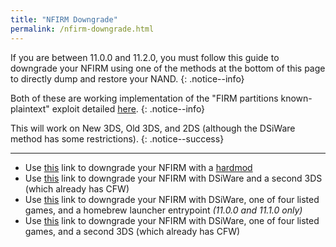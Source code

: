 ```yaml
---
title: "NFIRM Downgrade"
permalink: /nfirm-downgrade.html
---
```


If you are between 11.0.0 and 11.2.0, you must follow this guide to downgrade your NFIRM using one of the methods at the bottom of this page to directly dump and restore your NAND.
{: .notice--info}

Both of these are working implementation of the "FIRM partitions known-plaintext" exploit detailed [here](https://www.3dbrew.org/wiki/3DS_System_Flaws).
{: .notice--info}

This will work on New 3DS, Old 3DS, and 2DS (although the DSiWare method has some restrictions).
{: .notice--success}

---

+ Use [this](hardmod-downgrade) link to downgrade your NFIRM with a [hardmod](https://gbatemp.net/threads/414498/)
+ Use [this](dsiware-downgrade-(app-injection-and-second-3ds)) link to downgrade your NFIRM with DSiWare and a second 3DS (which already has CFW)
+ Use [this](dsiware-downgrade-(save-injection)) link to downgrade your NFIRM with DSiWare, one of four listed games, and a homebrew launcher entrypoint *(11.0.0 and 11.1.0 only)*
+ Use [this](dsiware-downgrade-(save-injection-and-second-3ds)) link to downgrade your NFIRM with DSiWare, one of four listed games, and a second 3DS (which already has CFW)
